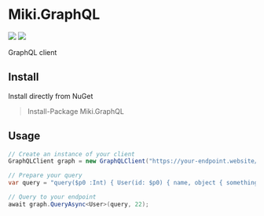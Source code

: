 # Miki.GraphQL
[![](https://img.shields.io/nuget/dt/Miki.GraphQL.svg?style=for-the-badge)](https://www.nuget.org/packages/Miki.GraphQL)
[![](https://img.shields.io/discord/259343729586864139.svg?style=for-the-badge&logo=discord)](https://discord.gg/XpG4kwE)

GraphQL client

## Install
Install directly from NuGet
> Install-Package Miki.GraphQL

## Usage
```cs
// Create an instance of your client
GraphQLClient graph = new GraphQLClient("https://your-endpoint.website/");

// Prepare your query
var query = "query($p0 :Int) { User(id: $p0) { name, object { something_needed } } }";

// Query to your endpoint
await graph.QueryAsync<User>(query, 22);
```

